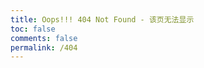 ```yaml
---
title: Oops!!! 404 Not Found - 该页无法显示
toc: false
comments: false
permalink: /404
---
```

<style type="text/css">
	.article-header {
		padding: 0;
		padding-top: 26px;
		border-left: none;
		text-align: center;
	}
	.article-header:hover {
		border-left: none;
	}
	.article-title {
		font-size: 2.1em;
	}
	strong a {
		color: #747474;
	}
	.article-meta {
		display: none;
	}
	.share {
		display: none;
	}
	.ds-meta {
		display: none;
	}
	.player {
		margin-left: -10px;
	}
	.sign {
		text-align: right;
		font-style: italic;
	}
  	#page-visit {
		display: none;
	}
	.center {
		text-align: center;
		height: 2.5em;
		font-weight: bold;
	}
	.article-entry hr {
		margin: 0;
	}
	.pic {
		text-align: center;
		margin: 0;
	}
	.pic br {
  		display: none;
  	}
	#container .article-info-post.article-info {
  	display: none;
  	}
	#container .article .article-title {
	padding: 0;
	}
</style>
